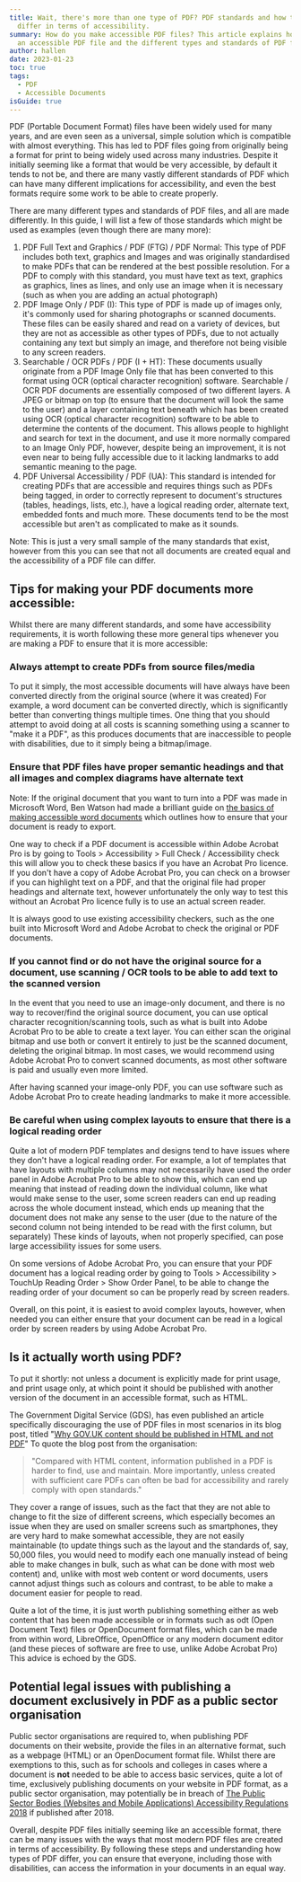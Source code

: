 ```yaml
---
title: Wait, there's more than one type of PDF? PDF standards and how they
  differ in terms of accessibility.
summary: How do you make accessible PDF files? This article explains how to make
  an accessible PDF file and the different types and standards of PDF files.
author: hallen
date: 2023-01-23
toc: true
tags:
  - PDF
  - Accessible Documents
isGuide: true
---
```

PDF (Portable Document Format) files have been widely used for many years, and are even seen as a universal, simple solution which is compatible with almost everything. This has led to PDF files going from originally being a format for print to being widely used across many industries. Despite it initially seeming like a format that would be very accessible, by default it tends to not be, and there are many vastly different standards of PDF which can have many different implications for accessibility, and even the best formats require some work to be able to create properly.

There are many different types and standards of PDF files, and all are made differently. In this guide, I will list a few of those standards which might be used as examples (even though there are many more):

1. PDF Full Text and Graphics / PDF (FTG) / PDF Normal: This type of PDF includes both text, graphics and Images and was originally standardised to make PDFs that can be rendered at the best possible resolution. For a PDF to comply with this standard, you must have text as text, graphics as graphics, lines as lines, and only use an image when it is necessary (such as when you are adding an actual photograph)
2. PDF Image Only / PDF (I): This type of PDF is made up of images only, it's commonly used for sharing photographs or scanned documents. These files can be easily shared and read on a variety of devices, but they are not as accessible as other types of PDFs, due to not actually containing any text but simply an image, and therefore not being visible to any screen readers.
3. Searchable / OCR PDFs / PDF (I + HT): These documents usually originate from a PDF Image Only file that has been converted to this format using OCR (optical character recognition) software. Searchable / OCR PDF documents are essentially composed of two different layers. A JPEG or bitmap on top (to ensure that the document will look the same to the user) and a layer containing text beneath which has been created using OCR (optical character recognition) software to be able to determine the contents of the document. This allows people to highlight and search for text in the document, and use it more normally compared to an Image Only PDF, however, despite being an improvement, it is not even near to being fully accessible due to it lacking landmarks to add semantic meaning to the page.
4. PDF Universal Accessibility / PDF (UA): This standard is intended for creating PDFs that are accessible and requires things such as PDFs being tagged, in order to correctly represent to document's structures (tables, headings, lists, etc.), have a logical reading order, alternate text, embedded fonts and much more. These documents tend to be the most accessible but aren't as complicated to make as it sounds.

Note: This is just a very small sample of the many standards that exist, however from this you can see that not all documents are created equal and the accessibility of a PDF file can differ.

## Tips for making your PDF documents more accessible:

Whilst there are many different standards, and some have accessibility requirements, it is worth following these more general tips whenever you are making a PDF to ensure that it is more accessible:

### Always attempt to create PDFs from source files/media

To put it simply, the most accessible documents will have always have been converted directly from the original source (where it was created) For example, a word document can be converted directly, which is significantly better than converting things multiple times. One thing that you should attempt to avoid doing at all costs is scanning something using a scanner to "make it a PDF", as this produces documents that are inaccessible to people with disabilities, due to it simply being a bitmap/image.

### Ensure that PDF files have proper semantic headings and that all images and complex diagrams have alternate text

Note: If the original document that you want to turn into a PDF was made in Microsoft Word, Ben Watson had made a brilliant guide on [the basics of making accessible word documents](https://www.makethingsaccessible.com/guides/accessible-document-basics/) which outlines how to ensure that your document is ready to export.

One way to check if a PDF document is accessible within Adobe Acrobat Pro is by going to Tools > Accessibility > Full Check / Accessibility check this will allow you to check these basics if you have an Acrobat Pro licence. If you don't have a copy of Adobe Acrobat Pro, you can check on a browser if you can highlight text on a PDF, and that the original file had proper headings and alternate text, however unfortunately the only way to test this without an Acrobat Pro licence fully is to use an actual screen reader.

It is always good to use existing accessibility checkers, such as the one built into Microsoft Word and Adobe Acrobat to check the original or PDF documents.

### If you cannot find or do not have the original source for a document, use scanning / OCR tools to be able to add text to the scanned version

In the event that you need to use an image-only document, and there is no way to recover/find the original source document, you can use optical character recognition/scanning tools, such as what is built into Adobe Acrobat Pro to be able to create a text layer. You can either scan the original bitmap and use both or convert it entirely to just be the scanned document, deleting the original bitmap. In most cases, we would recommend using Adobe Acrobat Pro to convert scanned documents, as most other software is paid and usually even more limited.

After having scanned your image-only PDF, you can use software such as Adobe Acrobat Pro to create heading landmarks to make it more accessible.

### Be careful when using complex layouts to ensure that there is a logical reading order

Quite a lot of modern PDF templates and designs tend to have issues where they don't have a logical reading order. For example, a lot of templates that have layouts with multiple columns may not necessarily have used the order panel in Adobe Acrobat Pro to be able to show this, which can end up meaning that instead of reading down the individual column, like what would make sense to the user, some screen readers can end up reading across the whole document instead, which ends up meaning that the document does not make any sense to the user (due to the nature of the second column not being intended to be read with the first column, but separately) These kinds of layouts, when not properly specified, can pose large accessibility issues for some users.

On some versions of Adobe Acrobat Pro, you can ensure that your PDF document has a logical reading order by going to Tools > Accessibility > TouchUp Reading Order > Show Order Panel, to be able to change the reading order of your document so can be properly read by screen readers.

Overall, on this point, it is easiest to avoid complex layouts, however, when needed you can either ensure that your document can be read in a logical order by screen readers by using Adobe Acrobat Pro.

## Is it actually worth using PDF?

To put it shortly: not unless a document is explicitly made for print usage, and print usage only, at which point it should be published with another version of the document in an accessible format, such as HTML.

The Government Digital Service (GDS), has even published an article specifically discouraging the use of PDF files in most scenarios in its blog post, titled "[Why GOV.UK content should be published in HTML and not PDF](https://gds.blog.gov.uk/2018/07/16/why-gov-uk-content-should-be-published-in-html-and-not-pdf/)" To quote the blog post from the organisation:

> "Compared with HTML content, information published in a PDF is harder to find, use and maintain. More importantly, unless created with sufficient care PDFs can often be bad for accessibility and rarely comply with open standards."

They cover a range of issues, such as the fact that they are not able to change to fit the size of different screens, which especially becomes an issue when they are used on smaller screens such as smartphones, they are very hard to make somewhat accessible, they are not easily maintainable (to update things such as the layout and the standards of, say, 50,000 files, you would need to modify each one manually instead of being able to make changes in bulk, such as what can be done with most web content) and, unlike with most web content or word documents, users cannot adjust things such as colours and contrast, to be able to make a document easier for people to read.

Quite a lot of the time, it is just worth publishing something either as web content that has been made accessible or in formats such as odt (Open Document Text) files or OpenDocument format files, which can be made from within word, LibreOffice, OpenOffice or any modern document editor (and these pieces of software are free to use, unlike Adobe Acrobat Pro) This advice is echoed by the GDS.

## Potential legal issues with publishing a document exclusively in PDF as a public sector organisation

Public sector organisations are required to, when publishing PDF documents on their website, provide the files in an alternative format, such as a webpage (HTML) or an OpenDocument format file. Whilst there are exemptions to this, such as for schools and colleges in cases where a document is **not** needed to be able to access basic services, quite a lot of time, exclusively publishing documents on your website in PDF format, as a public sector organisation, may potentially be in breach of [The Public Sector Bodies (Websites and Mobile Applications) Accessibility Regulations 2018](https://www.legislation.gov.uk/uksi/2018/852/contents/made) if published after 2018.

Overall, despite PDF files initially seeming like an accessible format, there can be many issues with the ways that most modern PDF files are created in terms of accessibility. By following these steps and understanding how types of PDF differ, you can ensure that everyone, including those with disabilities, can access the information in your documents in an equal way.